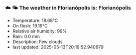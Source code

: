 ### ☁️ 🌤️  The weather in Florianópolis is: Florianópolis

- Temperature: 18.68°C
- On flesh: 19.19°C
- Relative air humidity: 99%
- Rain: 0.0 mm
- Description: Few clouds
- last updated: 2025-05-13T20:19:52.940679
